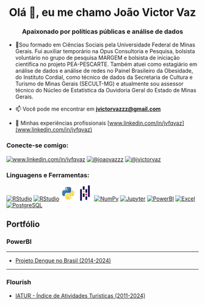 <h1 align="center">Olá 👋, eu me chamo João Victor Vaz</h1>
<h3 align="center">Apaixonado por políticas públicas e análise de dados</h3>

- 🔭Sou formado em Ciências Sociais pela Universidade Federal de Minas Gerais. Fui auxiliar temporário na Opus Consultoria e Pesquisa, bolsista voluntário no grupo de pesquisa MARGEM e bolsista de iniciação científica no projeto PEA-PESCARTE. Também atuei como estagiário em análise de dados e análise de redes no Painel Brasileiro da Obesidade, do Instituto Cordial, como técnico de dados da Secretaria de Cultura e Turismo de Minas Gerais (SECULT-MG) e atualmente sou assessor técnico do Núcleo de Estatística da Ouvidoria Geral do Estado de Minas Gerais.

- 📫 Você pode me encontrar em **jvictorvazzz@gmail.com**

- 📄 Minhas experiências profissionais [www.linkedin.com/in/jvfqvaz](www.linkedin.com/in/jvfqvaz)

<h3 align="left"> Conecte-se comigo:</h3>
<p align="left">
<a href="https://linkedin.com/in/www.linkedin.com/in/jvfqvaz" target="blank"><img align="center" src="https://raw.githubusercontent.com/rahuldkjain/github-profile-readme-generator/master/src/images/icons/Social/linked-in-alt.svg" alt="www.linkedin.com/in/jvfqvaz" height="30" width="40" /></a>
<a href="https://twitter.com/@joaovazzz" target="blank"><img align="center" src="https://raw.githubusercontent.com/rahuldkjain/github-profile-readme-generator/master/src/images/icons/Social/twitter.svg" alt="@joaovazzz" height="30" width="40" /></a>
<a href="https://instagram.com/@jvictorvaz" target="blank"><img align="center" src="https://raw.githubusercontent.com/rahuldkjain/github-profile-readme-generator/master/src/images/icons/Social/instagram.svg" alt="@jvictorvaz" height="30" width="40" /></a>
</p>

<h3 align="left">Linguagens e Ferramentas:</h3>
<p align="left"> <a href="https://www.rstudio.com/" target="_blank" rel="noreferrer"> <img src="https://cdn.jsdelivr.net/gh/devicons/devicon/icons/r/r-original.svg" alt="RStudio" width="40" height="40"/></a>
<a href="https://www.rstudio.com/" target="_blank" rel="noreferrer"> <img src="https://cdn.jsdelivr.net/gh/devicons/devicon/icons/rstudio/rstudio-original.svg" alt="RStudio" width="40" height="40"/></a> 
<a href="https://www.python.org" target="_blank" rel="noreferrer"> <img src="https://raw.githubusercontent.com/devicons/devicon/master/icons/python/python-original.svg" alt="python" width="40" height="40"/></a> 
<a href="https://pandas.pydata.org/" target="_blank" rel="noreferrer"> <img src="https://raw.githubusercontent.com/devicons/devicon/2ae2a900d2f041da66e950e4d48052658d850630/icons/pandas/pandas-original.svg" alt="pandas" width="40" height="40"/></a> 
<a href="https://numpy.org/" target="_blank" rel="noreferrer"> <img src="https://cdn.jsdelivr.net/gh/devicons/devicon/icons/numpy/numpy-original.svg" alt="NumPy" width="40" height="40"/></a>
<a href="https://jupyter.org/" target="_blank" rel="noreferrer"> <img src="https://cdn.jsdelivr.net/gh/devicons/devicon/icons/jupyter/jupyter-original-wordmark.svg" alt="Jupyter" width="40" height="40"/></a> 
<a href="https://powerbi.microsoft.com/pt-br/desktop/" target="_blank" rel="noreferrer"> <img src="https://img.icons8.com/?size=512&id=3sGOUDo9nJ4k&format=png" alt="PowerBI" width="40" height="40"/></a> 
<a href="https://www.microsoft.com/pt-br/microsoft-365/excel" target="_blank" rel="noreferrer"> <img src="https://img.icons8.com/?size=512&id=117561&format=png" alt="Excel" width="40" height="40"/></a>
<a href="https://www.postgresql.org/" target="_blank" rel="noreferrer"><img src="https://cdn.jsdelivr.net/gh/devicons/devicon/icons/postgresql/postgresql-original.svg" alt="PostgreSQL" width="40" height="40"/></a>
</a>
</p>

## Portfólio
 
### PowerBI
---
* [Projeto Dengue no Brasil (2014-2024)](https://drive.google.com/file/d/1OtBJ1FfstxcFJZUkgfQ5MspRFg1ufEyY/view?usp=sharing)
---
### Flourish
* [IATUR - Índice de Atividades Turísticas (2011-2024)](https://public.flourish.studio/story/2867786/)

<!---
- 👋 Hi, I’m @chosenduck
- 👀 I’m interested in ...
- 🌱 I’m currently learning ...
- 💞️ I’m looking to collaborate on ...
- 📫 How to reach me ...
- 😄 Pronouns: ...
- ⚡ Fun fact: ...


chosenduck/chosenduck is a ✨ special ✨ repository because its `README.md` (this file) appears on your GitHub profile.
You can click the Preview link to take a look at your changes.
--->
